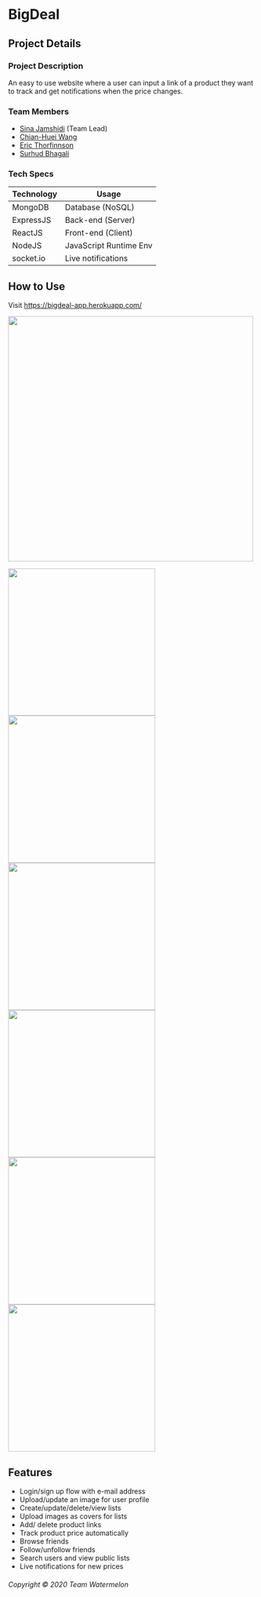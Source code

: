 # BigDeal
## Project Details
### Project Description
An easy to use website where a user can input a link of a product they want to track and get notifications when the price changes.
### Team Members
* [Sina Jamshidi](https://github.com/sina-jamshidi) (Team Lead)
* [Chian-Huei Wang](https://github.com/ChianHuei)
* [Eric Thorfinnson](https://github.com/Ethorf)
* [Surhud Bhagali](https://github.com/surhud004)
### Tech Specs
Technology | Usage
---------- | ------
MongoDB    | Database (NoSQL)
ExpressJS  | Back-end (Server)
ReactJS    | Front-end (Client)
NodeJS     | JavaScript Runtime Env
socket.io  | Live notifications

## How to Use
Visit https://bigdeal-app.herokuapp.com/

<img src="https://team-watermelon-irene-719.s3-us-west-1.amazonaws.com/landing_page.png" width="500">

<img src="https://team-watermelon-irene-719.s3-us-west-1.amazonaws.com/shopping_lists.png" width="300"><img src="hhttps://team-watermelon-irene-719.s3-us-west-1.amazonaws.com/products_list.png" width="300">
<img src="https://team-watermelon-irene-719.s3-us-west-1.amazonaws.com/create_new_list.png" width="300"><img src="https://team-watermelon-irene-719.s3-us-west-1.amazonaws.com/friends.png" width="300">
<img src="https://team-watermelon-irene-719.s3-us-west-1.amazonaws.com/notifications_page.png" width="300"><img src="https://team-watermelon-irene-719.s3-us-west-1.amazonaws.com/notifications.png" width="300">


## Features
* Login/sign up flow with e-mail address
* Upload/update an image for user profile
* Create/update/delete/view lists
* Upload images as covers for lists
* Add/ delete product links
* Track product price automatically
* Browse friends
* Follow/unfollow friends
* Search users and view public lists
* Live notifications for new prices

###### Copyright &copy; 2020 Team Watermelon
